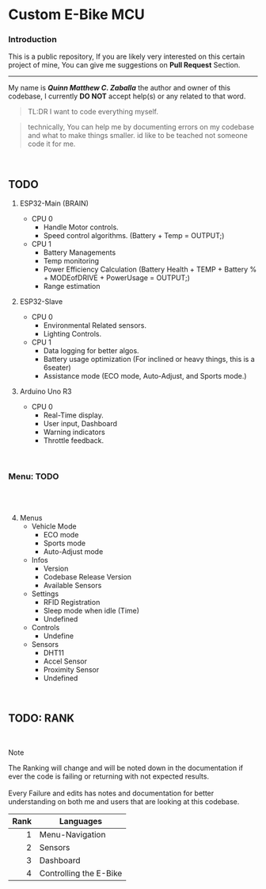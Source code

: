 # Custom E-Bike MCU
### Introduction
This is a public repository, If you are likely very interested on this certain project of mine, You can give me suggestions on **Pull Request** Section.

---
My name is **_Quinn Matthew C. Zaballa_** the author and owner of this codebase, I currently **DO NOT** accept help(s) or any related to that word. 
> TL:DR I want to code everything myself.

> technically, You can help me by documenting errors on my codebase and what to make things smaller. id like to be teached not someone code it for me.<br />
<br/>

## TODO

1. ESP32-Main (BRAIN)
   - CPU 0
     - Handle Motor controls.
     - Speed control algorithms. (Battery + Temp = OUTPUT;)
   - CPU 1
     - Battery Managements
     - Temp monitoring
     - Power Efficiency Calculation (Battery Health + TEMP + Battery % + MODEofDRIVE + PowerUsage = OUTPUT;)
     - Range estimation
    
2. ESP32-Slave
   - CPU 0
     - Environmental Related sensors.
     - Lighting Controls.
    - CPU 1
      - Data logging for better algos.
      - Battery usage optimization (For inclined or heavy things, this is a 6seater)
      - Assistance mode (ECO mode, Auto-Adjust, and Sports mode.)
     
3. Arduino Uno R3
   - CPU 0
     - Real-Time display.
     - User input, Dashboard
     - Warning indicators
     - Throttle feedback.
<br/>

### Menu: TODO
<br/><br/>

4. Menus
   - Vehicle Mode
     - ECO mode
     - Sports mode
     - Auto-Adjust mode
   - Infos
     - Version
     - Codebase Release Version
     - Available Sensors 
   - Settings
     - RFID Registration
     - Sleep mode when idle (Time)
     - Undefined
   - Controls
     - Undefine
   - Sensors
     - DHT11
     - Accel Sensor
     - Proximity Sensor
     - Undefined

<br/>


## TODO: RANK
<br/>

> [!NOTE]
> The Ranking will change and will be noted down in the documentation if ever the code is failing or returning with not expected results.<br/><br/>
> Every Failure and edits has notes and documentation for better understanding on both me and users that are looking at this codebase.

| Rank | Languages |
|-----:|-----------|
|     1| Menu-Navigation|
|     2| Sensors   |
|     3| Dashboard          |
|     4| Controlling the E-Bike   |

